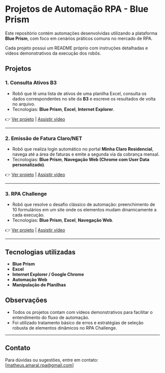 # Projetos de Automação RPA - Blue Prism

Este repositório contém automações desenvolvidas utilizando a plataforma **Blue Prism**, com foco em cenários práticos comuns no mercado de RPA.

Cada projeto possui um README próprio com instruções detalhadas e vídeos demonstrativos da execução dos robôs.

## Projetos

### 1. Consulta Ativos B3
- Robô que lê uma lista de ativos de uma planilha Excel, consulta os dados correspondentes no site da **B3** e escreve os resultados de volta no arquivo.
- Tecnologias: **Blue Prism**, **Excel**, **Internet Explorer**.

👉 [Ver projeto](https://github.com/AugustMatt/RPA/tree/main/Blueprism/B3%20-%20Consulta%20de%20Ativos) | [Assistir vídeo](https://www.youtube.com/watch?v=b1MKwVtr3y4)

---

### 2. Emissão de Fatura Claro/NET
- Robô que realiza login automático no portal **Minha Claro Residencial**, navega até a área de faturas e emite a segunda via da cobrança mensal.
- Tecnologias: **Blue Prism**, **Navegação Web (Chrome com User Data personalizado)**.

👉 [Ver projeto](https://github.com/AugustMatt/RPA/tree/main/Blueprism/NET%20Claro%20Residencial%20-%20Emitir%20Fatura) | [Assistir vídeo](https://www.youtube.com/watch?v=rdILDB0sc5k)

---

### 3. RPA Challenge
- Robô que resolve o desafio clássico de automação: preenchimento de 10 formulários em um site onde os elementos mudam dinamicamente a cada execução.
- Tecnologias: **Blue Prism**, **Excel**, **Navegação Web**.

👉 [Ver projeto](https://github.com/AugustMatt/RPA/tree/main/Blueprism/RPA%20Challenge) | [Assistir vídeo](https://youtu.be/iKujnffJZ8g)

---

## Tecnologias utilizadas
- **Blue Prism**
- **Excel**
- **Internet Explorer / Google Chrome**
- **Automação Web**
- **Manipulação de Planilhas**

## Observações
- Todos os projetos contam com vídeos demonstrativos para facilitar o entendimento do fluxo de automação.
- Foi utilizado tratamento básico de erros e estratégias de seleção robusta de elementos dinâmicos no RPA Challenge.

---

## Contato

Para dúvidas ou sugestões, entre em contato: [matheus.amaral.rpa@gmail.com]
